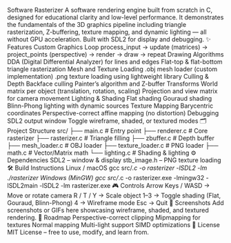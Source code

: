 Software Rasterizer
A software rendering engine built from scratch in C, designed for educational clarity and low-level performance. It demonstrates the fundamentals of the 3D graphics pipeline including triangle rasterization, Z-buffering, texture mapping, and dynamic lighting — all without GPU acceleration. Built with SDL2 for display and debugging.
✨ Features
Custom Graphics Loop
process_input → update (matrices) → project_points (perspective) → render → draw → repeat
Drawing Algorithms
DDA (Digital Differential Analyzer) for lines and edges
Flat-top & flat-bottom triangle rasterization
Mesh and Texture Loading
.obj mesh loader (custom implementation)
.png texture loading using lightweight library
Culling & Depth
Backface culling
Painter’s algorithm and Z-buffer
Transforms
World matrix per object (translation, rotation, scaling)
Projection and view matrix for camera movement
Lighting & Shading
Flat shading
Gouraud shading
Blinn-Phong lighting with dynamic sources
Texture Mapping
Barycentric coordinates
Perspective-correct affine mapping (no distortion)
Debugging
SDL2 output window
Toggle wireframe, shaded, or textured modes
🗂️ Project Structure
src/
 ├── main.c            # Entry point
 ├── renderer.c        # Core rasterizer
 ├── rasterizer.c      # Triangle filling
 ├── zbuffer.c         # Depth buffer
 ├── mesh_loader.c     # OBJ loader
 ├── texture_loader.c  # PNG loader
 ├── math.c            # Vector/Matrix math
 └── lighting.c        # Shading & lighting
⚙️ Dependencies
SDL2 – window & display
stb_image.h – PNG texture loading
🛠️ Build Instructions
Linux / macOS
gcc src/*.c -o rasterizer -lSDL2 -lm
./rasterizer
Windows (MinGW)
gcc src/*.c -o rasterizer.exe -lmingw32 -lSDL2main -lSDL2 -lm
rasterizer.exe
🎮 Controls
Arrow Keys / WASD → Move or rotate camera
R / T / Y → Scale object
1–3 → Toggle shading (Flat, Gouraud, Blinn-Phong)
4 → Wireframe mode
Esc → Quit
📸 Screenshots
Add screenshots or GIFs here showcasing wireframe, shaded, and textured rendering.
🚀 Roadmap
 Perspective-correct clipping
 Mipmapping for textures
 Normal mapping
 Multi-light support
 SIMD optimizations
📄 License
MIT License – free to use, modify, and learn from.
